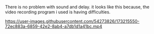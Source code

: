 There is no problem with sound and delay. it looks like this because, the video recording program i used is having difficulties.

https://user-images.githubusercontent.com/54273826/173215550-72ec883a-6859-42e2-8ab4-a7db1d1a41bc.mp4

